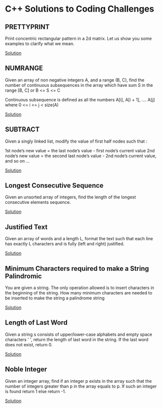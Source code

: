 # C++ Solutions to Coding Challenges

## PRETTYPRINT
Print concentric rectangular pattern in a 2d matrix. 
Let us show you some examples to clarify what we mean.

[Solution](https://github.com/alimir1/CPPCodingChallenges/blob/master/CodingSolutionsInCPP.cpp#L16)

## NUMRANGE
Given an array of non negative integers A, and a range (B, C), 
find the number of continuous subsequences in the array which have sum S in the range [B, C] or B <= S <= C

Continuous subsequence is defined as all the numbers A[i], A[i + 1], .... A[j]
where 0 <= i <= j < size(A)

[Solution](https://github.com/alimir1/CPPCodingChallenges/blob/master/CodingSolutionsInCPP.cpp#L65)

## SUBTRACT
Given a singly linked list, modify the value of first half nodes such that :

1st node’s new value = the last node’s value - first node’s current value
2nd node’s new value = the second last node’s value - 2nd node’s current value,
and so on …

[Solution](https://github.com/alimir1/CPPCodingChallenges/blob/master/CodingSolutionsInCPP.cpp#L152)

## Longest Consecutive Sequence
Given an unsorted array of integers, find the length of the longest consecutive elements sequence.

[Solution](https://github.com/alimir1/CPPCodingChallenges/blob/master/CodingSolutionsInCPP.cpp#L182)

## Justified Text
Given an array of words and a length L, format the text such that each line has exactly L characters and is fully (left and right) justified.

[Solution](https://github.com/alimir1/CPPCodingChallenges/blob/master/CodingSolutionsInCPP.cpp#L207)

## Minimum Characters required to make a String Palindromic
You are given a string. The only operation allowed is to insert characters in the beginning of the string. 
How many minimum characters are needed to be inserted to make the string a palindrome string

[Solution](https://github.com/alimir1/CPPCodingChallenges/blob/master/CodingSolutionsInCPP.cpp#L315)

## Length of Last Word
Given a string s consists of upper/lower-case alphabets and empty space characters ' ', return the length of last word in the string.
If the last word does not exist, return 0.

[Solution](https://github.com/alimir1/CPPCodingChallenges/blob/master/CodingSolutionsInCPP.cpp#L340)

## Noble Integer
Given an integer array, find if an integer p exists in the array such that the number of integers greater than p in the array equals to p.
If such an integer is found return 1 else return -1.

[Solution](https://github.com/alimir1/CPPCodingChallenges/blob/master/CodingSolutionsInCPP.cpp#L365)
